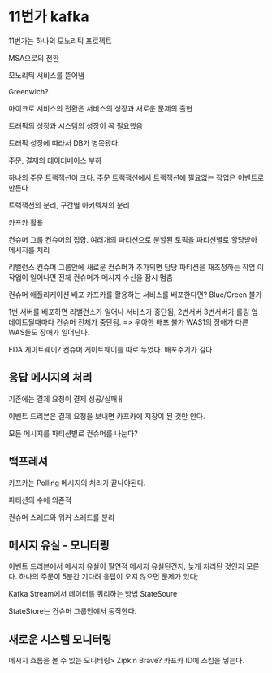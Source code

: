11번가 kafka
==================================


11번가는 하나의 모노리틱 프로젝트

MSA으로의 전환

모노리틱 서비스를 뜯어냄

Greenwich?

마이크로 서비스의 전환은 서비스의 성장과 새로운 문제의 출현

트래픽의 성장과 시스템의 성장이 꼭 필요했음

트래픽 성장에 따라서 DB가 병목됐다.

주문, 결제의 데이터베이스 부하

하나의 주문 트랙잭션이 크다.  주문 트랙잭션에서 트랙잭션에 필요없는 작업은 이벤트로 만든다.

트랙잭션의 분리, 구간별 아키텍쳐의 분리

카프카 활용

컨슈머 그룹 컨슈머의 집합. 여러개의 파티션으로 분할된 토픽을 파티션별로 할당받아 메시지를 처리

리밸런스
컨슈머 그룹안에 새로운 컨슈머가 추가되면 담당 파티션을 재조정하는 작업
이 작업이 일어나면 전체 컨슈머가 메시지 수신을 잠시 멈춤

컨슈머 애플리케이션 배포
카프카를 활용하는 서비스를 배포한다면? Blue/Green 불가

1번 서버를 배포하면 리밸런스가 일어나 서비스가 중단됨, 2번서버 3번서버가 롤링 업데이트될때마다 컨슈머 전체가 중단됨. => 우아한 배포 불가
WAS1의 장애가 다른 WAS들도 장애가 일어난다.

EDA 게이트웨이?
컨슈머 게이트웨이를 따로 두었다. 배포주기가 길다


## 응답 메시지의 처리
기존에는 결제 요청이 결제 성공/실패ㅐ

이벤트 드리븐은 결제 요청을 보내면 카프카에 저장이 된 것만 안다.

모든 메시지를 파티션별로 컨슈머를 나눈다?

## 백프레셔

카프카는 Polling 메시지의 처리가 끝나야된다.

파티션의 수에 의존적

컨슈머 스레드와 워커 스레드를 분리


## 메시지 유실 - 모니터링
이벤트 드리븐에서 메시지 유실이 필연적
메시지 유실된건지, 늦게 처리된 것인지 모른다.
하나의 주문이 5분간 기다려 응답이 오지 않으면 문제가 있다;


Kafka Stream에서 데이터를 쿼리하는 방법 StateSoure

StateStore는 컨슈머 그룹안에서 동작한다.


## 새로운 시스템 모니터링

메시지 흐름을 볼 수 있는 모니터링> Zipkin Brave? 카프카 ID에 스킴을 넣는다.

